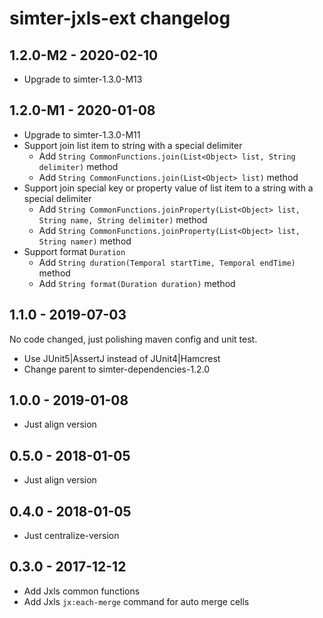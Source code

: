 # simter-jxls-ext changelog

## 1.2.0-M2 - 2020-02-10

- Upgrade to simter-1.3.0-M13

## 1.2.0-M1 - 2020-01-08

- Upgrade to simter-1.3.0-M11
- Support join list item to string with a special delimiter
    - Add `String CommonFunctions.join(List<Object> list, String delimiter)` method
    - Add `String CommonFunctions.join(List<Object> list)` method
- Support join special key or property value of list item to a string with a special delimiter
    - Add `String CommonFunctions.joinProperty(List<Object> list, String name, String delimiter)` method
    - Add `String CommonFunctions.joinProperty(List<Object> list, String namer)` method
- Support format `Duration`
    - Add `String duration(Temporal startTime, Temporal endTime)` method
    - Add `String format(Duration duration)` method

## 1.1.0 - 2019-07-03

No code changed, just polishing maven config and unit test.

- Use JUnit5|AssertJ instead of JUnit4|Hamcrest
- Change parent to simter-dependencies-1.2.0

## 1.0.0 - 2019-01-08

- Just align version

## 0.5.0 - 2018-01-05

- Just align version

## 0.4.0 - 2018-01-05

- Just centralize-version

## 0.3.0 - 2017-12-12

- Add Jxls common functions
- Add Jxls `jx:each-merge` command for auto merge cells